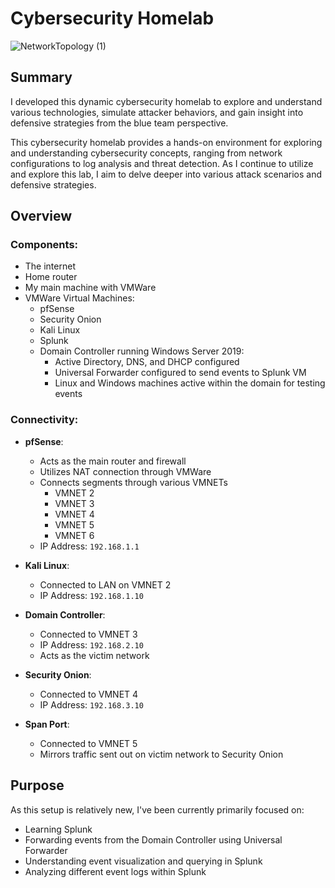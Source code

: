 # Cybersecurity Homelab

![NetworkTopology (1)](https://github.com/AngelPerales10/Security-Homelab/assets/108242721/a833ce77-c2d5-4aea-b3b3-d1a17b4b4503)

## Summary
I developed this dynamic cybersecurity homelab to explore and understand various technologies, simulate attacker behaviors, and gain insight into defensive strategies from the blue team perspective.

This cybersecurity homelab provides a hands-on environment for exploring and understanding cybersecurity concepts, ranging from network configurations to log analysis and threat detection. As I continue to utilize and explore this lab, I aim to delve deeper into various attack scenarios and defensive strategies.

## Overview

### Components:
- The internet
- Home router
- My main machine with VMWare
- VMWare Virtual Machines:
  - pfSense
  - Security Onion
  - Kali Linux
  - Splunk
  - Domain Controller running Windows Server 2019:
    - Active Directory, DNS, and DHCP configured
    - Universal Forwarder configured to send events to Splunk VM
    - Linux and Windows machines active within the domain for testing events

### Connectivity:
- **pfSense**:
  - Acts as the main router and firewall
  - Utilizes NAT connection through VMWare
  - Connects segments through various VMNETs
    - VMNET 2
    - VMNET 3
    - VMNET 4
    - VMNET 5
    - VMNET 6
  - IP Address: `192.168.1.1`

- **Kali Linux**:
  - Connected to LAN on VMNET 2
  - IP Address: `192.168.1.10`

- **Domain Controller**:
  - Connected to VMNET 3
  - IP Address: `192.168.2.10`
  - Acts as the victim network

- **Security Onion**:
  - Connected to VMNET 4
  - IP Address: `192.168.3.10`

- **Span Port**:
  - Connected to VMNET 5
  - Mirrors traffic sent out on victim network to Security Onion

## Purpose

As this setup is relatively new, I've been currently primarily focused on:

- Learning Splunk
- Forwarding events from the Domain Controller using Universal Forwarder
- Understanding event visualization and querying in Splunk
- Analyzing different event logs within Splunk


